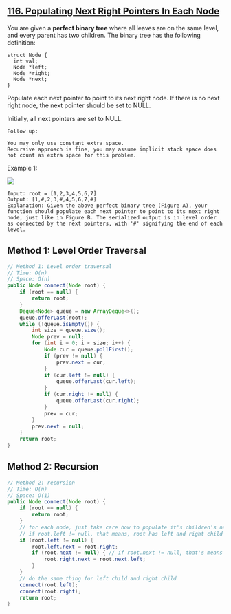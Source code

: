 ## [116. Populating Next Right Pointers In Each Node](https://leetcode.com/problems/populating-next-right-pointers-in-each-node/)

You are given a **perfect binary tree** where all leaves are on the same level, and every parent has two children. The binary tree has the following definition:

```
struct Node {
  int val;
  Node *left;
  Node *right;
  Node *next;
}
```

Populate each next pointer to point to its next right node. If there is no next right node, the next pointer should be set to NULL.

Initially, all next pointers are set to NULL.

```
Follow up:

You may only use constant extra space.
Recursive approach is fine, you may assume implicit stack space does not count as extra space for this problem.
```


Example 1:

![](https://assets.leetcode.com/uploads/2019/02/14/116_sample.png)

```
Input: root = [1,2,3,4,5,6,7]
Output: [1,#,2,3,#,4,5,6,7,#]
Explanation: Given the above perfect binary tree (Figure A), your function should populate each next pointer to point to its next right node, just like in Figure B. The serialized output is in level order as connected by the next pointers, with '#' signifying the end of each level.
```

## Method 1: Level Order Traversal
```java
// Method 1: Level order traversal
// Time: O(n)
// Space: O(n)
public Node connect(Node root) {
    if (root == null) {
        return root;
    }
    Deque<Node> queue = new ArrayDeque<>();
    queue.offerLast(root);
    while (!queue.isEmpty()) {
        int size = queue.size();
        Node prev = null;
        for (int i = 0; i < size; i++) {
            Node cur = queue.pollFirst();
            if (prev != null) {
                prev.next = cur;
            }
            if (cur.left != null) {
                queue.offerLast(cur.left);   
            }
            if (cur.right != null) {
                queue.offerLast(cur.right);   
            }
            prev = cur;
        }
        prev.next = null;
    }
    return root;
}
```

## Method 2: Recursion
```Java
// Method 2: recursion 
// Time: O(n)
// Space: O(1)
public Node connect(Node root) {
    if (root == null) {
        return root;
    }
    // for each node, just take care how to populate it's children's next right pointers
    // if root.left != null, that means, root has left and right child
    if (root.left != null) {
        root.left.next = root.right;
        if (root.next != null) { // if root.next != null, that's means the next.left is exist!
            root.right.next = root.next.left;
        }
    }
    // do the same thing for left child and right child
    connect(root.left);
    connect(root.right);
    return root;
}
```